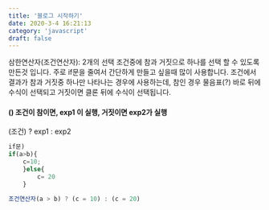 ```yaml
---
title: '블로그 시작하기'
date: 2020-3-4 16:21:13
category: 'javascript'
draft: false
---
```


삼한연산자(조건연산자): 2개의 선택 조건중에 참과 거짓으로 하나를 선택 할 수 있도록 만든것 입니다.
주로 if문을 줄여서 간단하게 만들고 싶을때 많이 사용합니다.
조건에서 결과가 참과 거짓중 하나만 나타나는 경우에 사용하는데, 참인 경우 물음표(?) 바로 뒤에 수식이 선택되고 거짓이면 클론 뒤에 수식이 선택됩니다.

#### () 조건이 참이면, exp1 이 실행, 거짓이면 exp2가 실행

(조건) ? exp1 : exp2

```javascript
if문)
if(a>b){
    c=10;
    }else{
        c= 20
    }
```

```javascript
조건연산자(a > b) ? (c = 10) : (c = 20)
```

